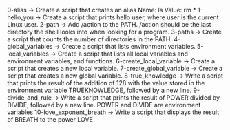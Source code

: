 0-alias -> Create a script that creates an alias Name: ls Value: rm *
1-hello_you -> Create a script that prints hello user, where user is the current Linux user.
2-path -> Add /action to the PATH. /action should be the last directory the shell looks into when looking for a program.
3-paths -> Create a script that counts the number of directories in the PATH.
4-global_variables -> Create a script that lists environment variables.
5-local_variables -> Create a script that lists all local variables and environment variables, and functions.
6-create_local_variable -> Create a script that creates a new local variable.
7-create_global_variable -> Create a script that creates a new global variable.
8-true_knowledge -> Write a script that prints the result of the addition of 128 with the value stored in the environment variable TRUEKNOWLEDGE, followed by a new line.
9-divide_and_rule -> Write a script that prints the result of POWER divided by DIVIDE, followed by a new line. POWER and DIVIDE are environment variables
10-love_exponent_breath -> Write a script that displays the result of BREATH to the power LOVE
